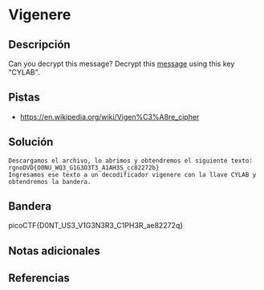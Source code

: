 # Vigenere

## Descripción
Can you decrypt this message? Decrypt this [message](https://artifacts.picoctf.net/c/158/cipher.txt) using this key "CYLAB".

## Pistas
- https://en.wikipedia.org/wiki/Vigen%C3%A8re_cipher

## Solución

```
Descargamos el archivo, lo abrimos y obtendremos el siguiente texto:
rgnoDVD{O0NU_WQ3_G1G3O3T3_A1AH3S_cc82272b}
Ingresamos ese texto a un decodificador vigenere con la llave CYLAB y obtendremos la bandera.
```

## Bandera
picoCTF{D0NT_US3_V1G3N3R3_C1PH3R_ae82272q}

## Notas adicionales

## Referencias
